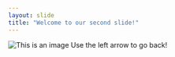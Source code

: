 ```yaml
---
layout: slide
title: "Welcome to our second slide!"
---
```

![This is an image](https://i.imgflip.com/65mm9t.jpg)
Use the left arrow to go back!

